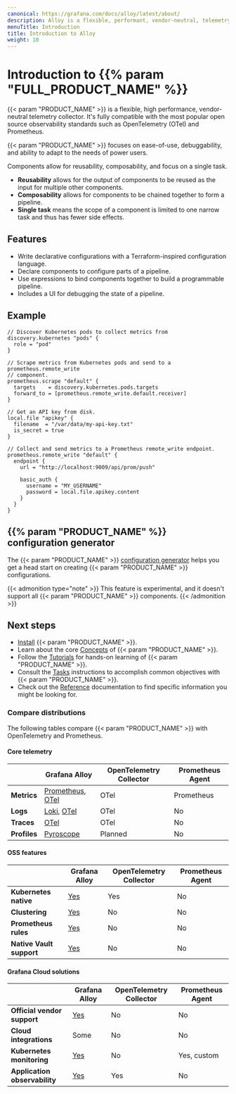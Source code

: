 ```yaml
---
canonical: https://grafana.com/docs/alloy/latest/about/
description: Alloy is a flexible, performant, vendor-neutral, telemetry collector
menuTitle: Introduction
title: Introduction to Alloy
weight: 10
---
```


# Introduction to {{% param "FULL_PRODUCT_NAME" %}}

{{< param "PRODUCT_NAME" >}} is a flexible, high performance, vendor-neutral telemetry collector. It's fully compatible with the most popular open source observability standards such as OpenTelemetry (OTel) and Prometheus.

{{< param "PRODUCT_NAME" >}} focuses on ease-of-use, debuggability, and ability to adapt to the needs of power users.

Components allow for reusability, composability, and focus on a single task.

* **Reusability** allows for the output of components to be reused as the input for multiple other components.
* **Composability** allows for components to be chained together to form a pipeline.
* **Single task** means the scope of a component is limited to one narrow task and thus has fewer side effects.

## Features

* Write declarative configurations with a Terraform-inspired configuration language.
* Declare components to configure parts of a pipeline.
* Use expressions to bind components together to build a programmable pipeline.
* Includes a UI for debugging the state of a pipeline.

## Example

```alloy
// Discover Kubernetes pods to collect metrics from
discovery.kubernetes "pods" {
  role = "pod"
}

// Scrape metrics from Kubernetes pods and send to a prometheus.remote_write
// component.
prometheus.scrape "default" {
  targets    = discovery.kubernetes.pods.targets
  forward_to = [prometheus.remote_write.default.receiver]
}

// Get an API key from disk.
local.file "apikey" {
  filename  = "/var/data/my-api-key.txt"
  is_secret = true
}

// Collect and send metrics to a Prometheus remote_write endpoint.
prometheus.remote_write "default" {
  endpoint {
    url = "http://localhost:9009/api/prom/push"

    basic_auth {
      username = "MY_USERNAME"
      password = local.file.apikey.content
    }
  }
}
```

## {{% param "PRODUCT_NAME" %}} configuration generator

The {{< param "PRODUCT_NAME" >}} [configuration generator][] helps you get a head start on creating {{< param "PRODUCT_NAME" >}} configurations.

{{< admonition type="note" >}}
This feature is experimental, and it doesn't support all {{< param "PRODUCT_NAME" >}} components.
{{< /admonition >}}

## Next steps

* [Install][] {{< param "PRODUCT_NAME" >}}.
* Learn about the core [Concepts][] of {{< param "PRODUCT_NAME" >}}.
* Follow the [Tutorials][] for hands-on learning of {{< param "PRODUCT_NAME" >}}.
* Consult the [Tasks][] instructions to accomplish common objectives with {{< param "PRODUCT_NAME" >}}.
* Check out the [Reference][] documentation to find specific information you might be looking for.

[configuration generator]: https://grafana.github.io/alloy-configurator/
[Install]: ../get-started/install/
[Concepts]: ../concepts/
[Tasks]: ../tasks/
[Tutorials]: ../tutorials/
[Reference]: ../reference/

### Compare distributions

The following tables compare {{< param "PRODUCT_NAME" >}} with OpenTelemetry and Prometheus.

#### Core telemetry

|              | Grafana Alloy            | OpenTelemetry Collector | Prometheus Agent |
|--------------|--------------------------|-------------------------|------------------|
| **Metrics**  | [Prometheus][], [OTel][] | OTel                    | Prometheus       |
| **Logs**     | [Loki][], [OTel][]       | OTel                    | No               |
| **Traces**   | [OTel][]                 | OTel                    | No               |
| **Profiles** | [Pyroscope][]            | Planned                 | No               |

#### **OSS features**

|                          | Grafana Alloy     | OpenTelemetry Collector | Prometheus Agent |
|--------------------------|-------------------|-------------------------|------------------|
| **Kubernetes native**    | [Yes][helm chart] | Yes                     | No               |
| **Clustering**           | [Yes][clustering] | No                      | No               |
| **Prometheus rules**     | [Yes][rules]      | No                      | No               |
| **Native Vault support** | [Yes][vault]      | No                      | No               |

#### Grafana Cloud solutions

|                               | Grafana Alloy        | OpenTelemetry Collector | Prometheus Agent |
|-------------------------------|----------------------|-------------------------|------------------|
| **Official vendor support**   | [Yes][sla]           | No                      | No               |
| **Cloud integrations**        | Some                 | No                      | No               |
| **Kubernetes monitoring**     | [Yes][helm chart]    | No                      | Yes, custom      |
| **Application observability** | [Yes][observability] | Yes                     | No               |

[Pyroscope]: https://grafana.com/docs/pyroscope/latest/configure-client/grafana-agent/go_pull
[helm chart]: https://grafana.com/docs/grafana-cloud/monitor-infrastructure/kubernetes-monitoring/configuration/config-k8s-helmchart
[sla]: https://grafana.com/legal/grafana-cloud-sla
[observability]: https://grafana.com/docs/grafana-cloud/monitor-applications/application-observability/setup#send-telemetry

[integrations]: https://grafana.com/docs/agent/static/configuration/integrations/
[components]: ./reference/components
[Static mode]: https://grafana.com/docs/agent/static/
[Static mode Kubernetes operator]: https://grafana.com/docs/agent/operator/
[Flow mode]: https://grafana.com/docs/agent/flow/
[Prometheus]: ./tasks/collect-prometheus-metrics/
[OTel]: ./tasks/collect-opentelemetry-data/
[Loki]: ./tasks/migrate/from-promtail/
[clustering]: ./concepts/clustering/
[rules]: ./reference/components/mimir.rules.kubernetes/
[vault]: ./reference/components/remote.vault/

<!--
### BoringCrypto

[BoringCrypto][] is an **EXPERIMENTAL** feature for building {{< param "PRODUCT_NAME" >}}
binaries and images with BoringCrypto enabled. Builds and Docker images for Linux arm64/amd64 are made available.

[BoringCrypto]: https://pkg.go.dev/crypto/internal/boring
-->